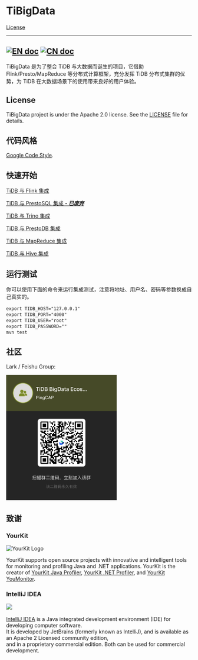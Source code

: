 # TiBigData
[License](https://github.com/pingcap-incubator/TiBigData/blob/master/LICENSE)

---
[![EN doc](https://img.shields.io/badge/document-English-blue.svg)](README.md)
[![CN doc](https://img.shields.io/badge/文档-中文版-blue.svg)](README_zh_CN.md)
---

TiBigData 是为了整合 TiDB 与大数据而诞生的项目，它借助 Flink/Presto/MapReduce 等分布式计算框架，充分发挥 TiDB 分布式集群的优势，为 TiDB 在大数据场景下的使用带来良好的用户体验。

## License

TiBigData project is under the Apache 2.0 license. See the [LICENSE](./LICENSE) file for details.

## 代码风格

[Google Code Style](https://github.com/google/styleguide).

## 快速开始

[TiDB 与 Flink 集成](./flink/README_zh_CN.md)

[TiDB 与 PrestoSQL 集成 ***- 已废弃***](./prestosql/README_zh_CN.md)

[TiDB 与 Trino 集成](./trino/README_zh_CN.md)

[TiDB 与 PrestoDB 集成](./prestodb/README_zh_CN.md)

[TiDB 与 MapReduce 集成](./mapreduce/README_zh_CN.md)

[TiDB 与 Hive 集成](./hive/README_zh_CN.md)

## 运行测试

你可以使用下面的命令来运行集成测试，注意将地址、用户名、密码等参数换成自己真实的。

```
export TIDB_HOST="127.0.0.1"
export TIDB_PORT="4000"
export TIDB_USER="root"
export TIDB_PASSWORD=""
mvn test
```

## 社区

Lark / Feishu Group:

<img src="docs/assets/lark_group.png" width="300">

## 致谢

### YourKit

![YourKit Logo](https://www.yourkit.com/images/yklogo.png)

YourKit supports open source projects with innovative and intelligent tools
for monitoring and profiling Java and .NET applications.
YourKit is the creator of <a href="https://www.yourkit.com/java/profiler/">YourKit Java Profiler</a>,
<a href="https://www.yourkit.com/.net/profiler/">YourKit .NET Profiler</a>,
and <a href="https://www.yourkit.com/youmonitor/">YourKit YouMonitor</a>.

### IntelliJ IDEA

<img src="https://resources.jetbrains.com/storage/products/company/brand/logos/IntelliJ_IDEA_icon.png" width="50">

[IntelliJ IDEA](https://www.jetbrains.com/?from=TiBigData) is a Java integrated development environment (IDE) for developing computer software.  
It is developed by JetBrains (formerly known as IntelliJ), and is available as an Apache 2 Licensed community edition,  
and in a proprietary commercial edition. Both can be used for commercial development.  
